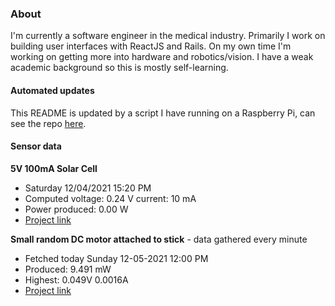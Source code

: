### About
I'm currently a software engineer in the medical industry. Primarily I work on building user interfaces with ReactJS and Rails. On my own time I'm working on getting more into hardware and robotics/vision. I have a weak academic background so this is mostly self-learning.

#### Automated updates
This README is updated by a script I have running on a Raspberry Pi, can see the repo [here](https://github.com/jdc-cunningham/raspi-git-repo-updater).

#### Sensor data
**5V 100mA Solar Cell**
- Saturday 12/04/2021 15:20 PM
- Computed voltage: 0.24 V current: 10 mA
- Power produced: 0.00 W
- [Project link](https://github.com/jdc-cunningham/raspisolarplotter)

**Small random DC motor attached to stick** - data gathered every minute
- Fetched today Sunday 12-05-2021 12:00 PM
- Produced: 9.491 mW
- Highest: 0.049V 0.0016A
- [Project link](https://github.com/jdc-cunningham/turbine-raspi)